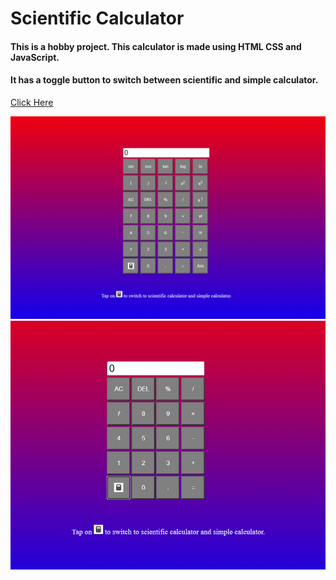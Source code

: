 # Scientific Calculator

#### This is a hobby project. This calculator is made using HTML CSS and JavaScript.

#### It has a toggle button to switch between scientific and simple calculator.

[Click Here](https://srivatsajoshi.github.io/ScientificCalculator/)

<div style="text-align:center"><img src="./sci.png"/></div>
<div style="text-align:center"><img src="./simp.png" /></div>
